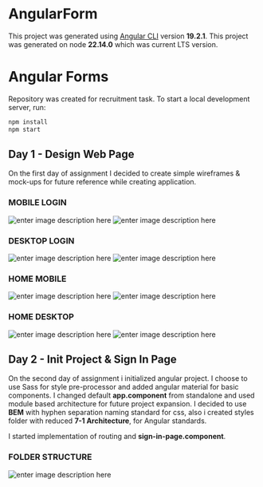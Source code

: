 # AngularForm

This project was generated using [Angular CLI](https://github.com/angular/angular-cli) version **19.2.1**.
This project was generated on node **22.14.0** which was current LTS version.

# Angular Forms
Repository was created for recruitment task. To start a local development server, run:

```bash
npm install
npm start
```

## Day 1 - Design Web Page
On the first day of assignment I decided to create simple wireframes & mock-ups for future reference while creating application.

### MOBILE LOGIN
![enter image description here](https://i.imgur.com/B53iruu.png)
![enter image description here](https://i.imgur.com/Zl1rw1K.png)
### DESKTOP LOGIN
![enter image description here](https://i.imgur.com/d565sTw.png)
![enter image description here](https://i.imgur.com/CqZy1Gv.png)
### HOME MOBILE
![enter image description here](https://i.imgur.com/zJs9PEL.png)
![enter image description here](https://i.imgur.com/uDXc0dg.png)
### HOME DESKTOP
![enter image description here](https://i.imgur.com/mrFucCK.png)
![enter image description here](https://i.imgur.com/29WG6Yk.png)

 ## Day 2 - Init Project & Sign In Page
On the second day of assignment i initialized angular project. I choose to use Sass for style pre-processor and added angular material for basic components. I changed default **app.component** from standalone and used module based architecture for future project expansion. I decided to use **BEM** with hyphen separation naming standard for css, also i created styles folder with reduced **7-1 Architecture**, for Angular standards.

I started implementation of routing and **sign-in-page.component**.

### FOLDER STRUCTURE
![enter image description here](https://i.imgur.com/O0NGnwZ.png)


